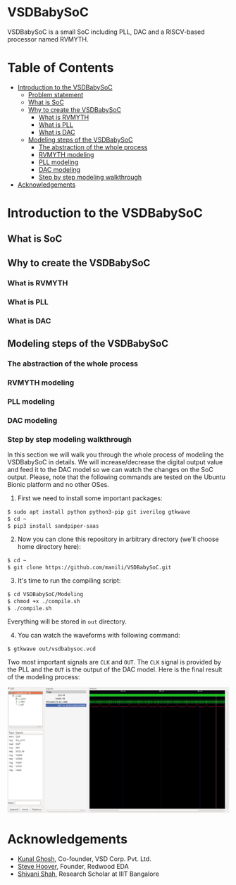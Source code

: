 # VSDBabySoC
VSDBabySoC is a small SoC including PLL, DAC and a RISCV-based processor named RVMYTH.

# Table of Contents
- [Introduction to the VSDBabySoC](#introduction-to-the-vsdbabysoc)
  - [Problem statement](#problem-statement)
  - [What is SoC](#what-is-soc)
  - [Why to create the VSDBabySoC](#why-to-create-the-vsdbabysoc)
    - [What is RVMYTH](#what-is-rvmyth)
    - [What is PLL](#what-is-pll)
    - [What is DAC](#what-is-dac)
  - [Modeling steps of the VSDBabySoC](#modeling-steps-of-the-vsdbabysoc)
    - [The abstraction of the whole process](#the-abstraction-of-the-whole-process)
    - [RVMYTH modeling](#rvmyth-modeling)
    - [PLL modeling](#pll-modeling)
    - [DAC modeling](#dac-modeling)
    - [Step by step modeling walkthrough](#step-by-step-modeling-walkthrough)
- [Acknowledgements](#acknowledgements)

# Introduction to the VSDBabySoC



## What is SoC



## Why to create the VSDBabySoC



### What is RVMYTH



### What is PLL



### What is DAC



## Modeling steps of the VSDBabySoC



### The abstraction of the whole process



### RVMYTH modeling



### PLL modeling



### DAC modeling



### Step by step modeling walkthrough

In this section we will walk you through the whole process of modeling the VSDBabySoC in details. We will increase/decrease the digital output value and feed it to the DAC model so we can watch the changes on the SoC output. Please, note that the following commands are tested on the Ubuntu Bionic platform and no other OSes.

  1. First we need to install some important packages:

  ```
  $ sudo apt install python python3-pip git iverilog gtkwave
  $ cd ~
  $ pip3 install sandpiper-saas
  ```

  2. Now you can clone this repository in arbitrary directory (we'll choose home directory here):

  ```
  $ cd ~
  $ git clone https://github.com/manili/VSDBabySoC.git
  ```

  3. It's time to run the compiling script:

  ```
  $ cd VSDBabySoC/Modeling
  $ chmod +x ./compile.sh
  $ ./compile.sh
  ```
  
  Everything will be stored in `out` directory.

  4. You can watch the waveforms with following command:

  ```
  $ gtkwave out/vsdbabysoc.vcd
  ```
  
  Two most important signals are `CLK` and `OUT`. The `CLK` signal is provided by the PLL and the `OUT` is the output of the DAC model. Here is the final result of the modeling process:
  
  ![VSDBabySoC_Model](Images/VSDBabySoC_Model.png)

# Acknowledgements
- [Kunal Ghosh](https://github.com/kunalg123), Co-founder, VSD Corp. Pvt. Ltd.
- [Steve Hoover](https://github.com/stevehoover), Founder, Redwood EDA
- [Shivani Shah](https://github.com/shivanishah269), Research Scholar at IIIT Bangalore
